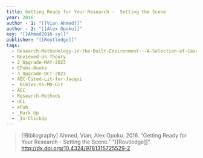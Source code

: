 ```yaml
---
title: Getting Ready for Your Research -  Setting the Scene
year: 2016
author - 1: "[[Vian Ahmed]]"
author - 2: "[[Alex Opoku]]"
key: "[[Ahmed2016-sy]]"
publisher: "[[Routledge]]"
tags:
  - Research-Methodology-in-the-Built-Environment---A-Selection-of-Case-Studies
  - Reviewed-on-Theory
  - 2_Upgrade-MAY-2023
  - EPubs-Books
  - 3_Upgrade-OCT-2023
  - AEC-Cited-Lit-for-Jacqui
  - _BibTex-to-MD-Git
  - AEC
  - Research-Methods
  - UCL
  - ePub
  - _Mark-Up
  - _In-ClickUp
---
```


> [!Bibliography]
> Ahmed, Vian, Alex Opoku. 2016. “Getting Ready for Your Research -  Setting the Scene.” "[[Routledge]]". http://dx.doi.org/10.4324/9781315725529-2